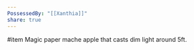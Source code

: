 ```yaml
---
PossessedBy: "[[Xanthia]]"
share: true
---
```

#item 
Magic paper mache apple that casts dim light around 5ft.